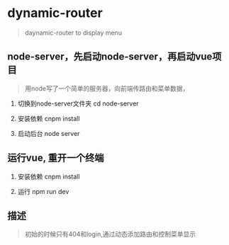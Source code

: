 # dynamic-router

> daynamic-router to display menu

## node-server，先启动node-server，再启动vue项目

>用node写了一个简单的服务器，向前端传路由和菜单数据，

1. 切换到node-server文件夹
cd node-server

2. 安装依赖
cnpm install

3. 启动后台
node server


## 运行vue, 重开一个终端

1. 安装依赖
cnpm install

2. 运行
npm run dev

## 描述
>初始的时候只有404和login,通过动态添加路由和控制菜单显示